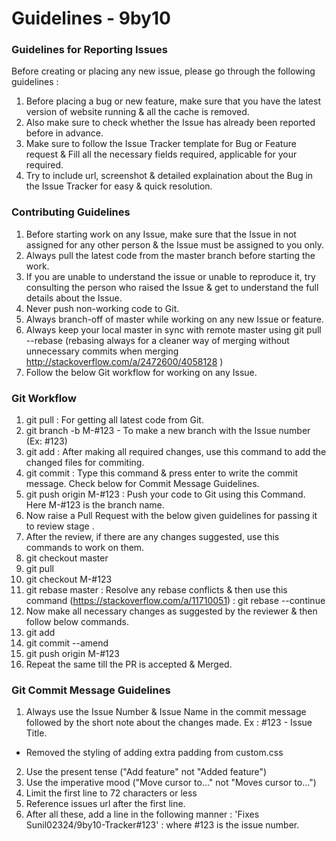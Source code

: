 Guidelines - 9by10
===================

### Guidelines for Reporting Issues 
Before creating or placing any new issue, please go through the following guidelines :
1. Before placing a bug or new feature, make sure that you have the latest version of website running & all the cache is removed.
2. Also make sure to check whether the Issue has already been reported before in advance.
3. Make sure to follow the Issue Tracker template for Bug or Feature request & Fill all the necessary fields required, applicable for your required.
4. Try to include url, screenshot & detailed explaination about the Bug in the Issue Tracker for easy & quick resolution.

### Contributing Guidelines
1. Before starting work on any Issue, make sure that the Issue in not assigned for any other person & the Issue must be assigned to you only.
2. Always pull the latest code from the master branch before starting the work.
3. If you are unable to understand the issue or unable to reproduce it, try consulting the person who raised the Issue & get to understand the full details about the Issue.
4. Never push non-working code to Git.
5. Always branch-off of master while working on any new Issue or feature.
6. Always keep your local master in sync with remote master using git pull --rebase (rebasing always for a cleaner way of merging without unnecessary commits when merging http://stackoverflow.com/a/2472600/4058128 )
7. Follow the below Git workflow for working on any Issue.

### Git Workflow 
1. git pull : For getting all latest code from Git.
2. git branch -b M-#123 - To make a new branch with the Issue number (Ex: #123)
3. git add : After making all required changes, use this command to add the changed files for commiting.
4. git commit : Type this command & press enter to write the commit message. Check below for Commit Message Guidelines.
5. git push origin M-#123 : Push your code to Git using this Command. Here M-#123 is the branch name.
6. Now raise a Pull Request with the below given guidelines for passing it to review stage  .
7. After the review, if there are any changes suggested, use this commands to work on them.
8. git checkout master
9. git pull
10. git checkout M-#123
11. git rebase master : Resolve any rebase conflicts  & then use this command (https://stackoverflow.com/a/11710051) : git rebase --continue
12. Now make all necessary changes as suggested by the reviewer & then follow below commands.
13. git add
14. git commit --amend
15. git push origin M-#123
16. Repeat the same till the PR is accepted & Merged.

### Git Commit Message Guidelines
1. Always use the Issue Number & Issue Name in the commit message followed by the short note about the changes made.
Ex : #123 - Issue Title.
- Removed the styling of adding extra padding from custom.css
2. Use the present tense ("Add feature" not "Added feature")
3. Use the imperative mood ("Move cursor to..." not "Moves cursor to...")
4. Limit the first line to 72 characters or less
5. Reference issues url after the first line.
6. After all these, add a line in the following manner : 'Fixes Sunil02324/9by10-Tracker#123' : where #123 is the issue number.
